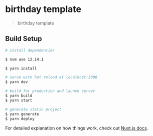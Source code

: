 # birthday template 

> birthday template 

## Build Setup

```bash
# install dependencies

$ nvm use 12.14.1

$ yarn install

# serve with hot reload at localhost:3000
$ yarn dev

# build for production and launch server
$ yarn build
$ yarn start

# generate static project
$ yarn generate
$ yarn deploy
```

For detailed explanation on how things work, check out [Nuxt.js docs](https://nuxtjs.org).
